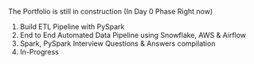 The Portfolio is still in construction (In Day 0 Phase Right now)

1. Build ETL Pipeline with PySpark
2. End to End Automated Data Pipeline using Snowflake, AWS & Airflow
3. Spark, PySpark Interview Questions & Answers compilation
4. In-Progress